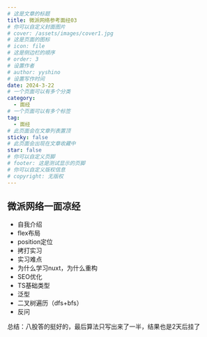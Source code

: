 ```yaml
---
# 这是文章的标题
title: 微派网络参考面经03
# 你可以自定义封面图片
# cover: /assets/images/cover1.jpg
# 这是页面的图标
# icon: file
# 这是侧边栏的顺序
# order: 3
# 设置作者
# author: yyshino
# 设置写作时间
date: 2024-3-22
# 一个页面可以有多个分类
category:
  - 面经
# 一个页面可以有多个标签
tag:
  - 面经
# 此页面会在文章列表置顶
sticky: false
# 此页面会出现在文章收藏中
star: false
# 你可以自定义页脚
# footer: 这是测试显示的页脚
# 你可以自定义版权信息
# copyright: 无版权
---
```




## 微派网络一面凉经

- 自我介绍
- flex布局
- position定位
- 拷打实习
- 实习难点
- 为什么学习nuxt，为什么重构
- SEO优化
- TS基础类型
- 泛型
- 二叉树遍历（dfs+bfs）
- 反问



总结：八股答的挺好的，最后算法只写出来了一半，结果也是2天后挂了